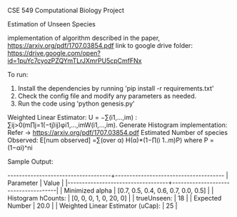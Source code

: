CSE 549 Computational Biology Project

Estimation of Unseen Species

implementation of algorithm described in the paper, https://arxiv.org/pdf/1707.03854.pdf
link to google drive folder: https://drive.google.com/open?id=1puYc7cyozPZQYmTLrJXmrPU5cpCmfFNx

To run:
1. Install the dependencies by running 'pip install -r requirements.txt'
2. Check the config file and modify any parameters as needed.
3. Run the code using 'python genesis.py'


Weighted Linear Estimator:  U = −∑(i1,...,im) : ∑ij>0(m∏j=1(−tj)ij)φi1,...,imW(i1,...,im).
Generate Histogram implementation: Refer -> https://arxiv.org/pdf/1707.03854.pdf
Estimated Number of species Observed: E[num observed] =∑(over α) H(α)*(1−∏(i 1..m)P) where P = (1−αi)^ni

Sample Output:

------------------------------------+--------------------------------------
| Parameter                         | Value                               |
|-----------------------------------+-------------------------------------|
| Minimized alpha                   | [0.7, 0.5, 0.4, 0.6, 0.7, 0.0, 0.5] |
| Histogram hCounts:                | [0, 0, 0, 1, 0, 20, 0]              |
| trueUnseen:                       | 18                                  |
| Expected Number                   | 20.0                                |
| Weighted Linear Estimator (uCap): | 25                                  |

